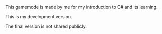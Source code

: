 This gamemode is made by me for my introduction to C# and its learning.

This is my development version.

The final version is not shared publicly.
